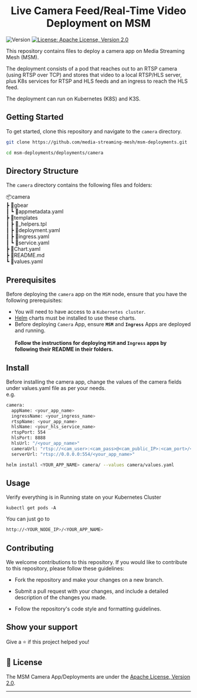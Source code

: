 <h1 align="center">Live Camera Feed/Real-Time Video Deployment on MSM</h1>
<p>
  <img alt="Version" src="https://img.shields.io/badge/version-0.0.1-blue.svg?cacheSeconds=2592000" />
  <a href="http://www.apache.org/licenses/LICENSE-2.0" target="_blank">
    <img alt="License: Apache License, Version 2.0" src="https://img.shields.io/badge/License-Apache License, Version 2.0-yellow.svg" />
  </a>
</p>

This repository contains files to deploy a camera app on Media Streaming Mesh (MSM).

The deployment consists of a pod that reaches out to an RTSP camera (using RTSP over TCP) and stores that video to a local RTSP/HLS server, plus K8s services for RTSP and HLS feeds and an ingress to reach the HLS feed.

The deployment can run on Kubernetes (K8S) and K3S.

## Getting Started

To get started, clone this repository and navigate to the ```camera``` directory.
```sh
git clone https://github.com/media-streaming-mesh/msm-deployments.git
```
```sh
cd msm-deployments/deployments/camera
```

## Directory Structure

The ```camera``` directory contains the following files and folders:

📦camera<br>
 ┣ 📂gbear<br>
 ┃ ┗ 📜appmetadata.yaml<br>
 ┣ 📂templates<br>
 ┃ ┣ 📜_helpers.tpl<br>
 ┃ ┣ 📜deployment.yaml<br>
 ┃ ┣ 📜ingress.yaml<br>
 ┃ ┗ 📜service.yaml<br>
 ┣ 📜Chart.yaml<br>
 ┣ 📜README.md<br>
 ┗ 📜values.yaml<br>

## Prerequisites

Before deploying the ```camera``` app on the ```MSM``` node, ensure that you have the following prerequisites:

* You will need to have access to a ```Kubernetes cluster```.<br>
* [Helm](https://helm.sh) charts must be installed to use these charts. <br>
* Before deploying ```Camera``` App, ensure <b>```MSM```</b> and <b>```Ingress```</b> Apps are deployed and running.<br><br>
**Follow the instructions for deploying ```MSM``` and ```Ingress``` apps by following their README in their folders.<br>**

## Install

Before installing the camera app, change the values of the camera fields under values.yaml file as per your needs. <br>
e.g. <br>
```sh
camera:
  appName: <your_app_name>
  ingressName: <your_ingress_name>
  rtspName: <your_app_name>
  hlsName: <your_hls_service_name>
  rtspPort: 554
  hlsPort: 8888
  hlsUrl: "/<your_app_name>"
  cameraUrl: "rtsp://<cam_user>:<cam_pass>@<cam_public_IP>:<cam_port>/<stream_name>"
  serverUrl: "rtsp://0.0.0.0:554/<your_app_name>"
```

```sh
helm install <YOUR_APP_NAME> camera/ --values camera/values.yaml
```

## Usage
Verify everything is in Running state on your Kubernetes Cluster 

```kubectl get pods -A```

You can just go to 

```sh
http://<YOUR_NODE_IP>/<YOUR_APP_NAME>
```

## Contributing

We welcome contributions to this repository. If you would like to contribute to this repository, please follow these guidelines:

* Fork the repository and make your changes on a new branch.

* Submit a pull request with your changes, and include a detailed description of the changes you made.

* Follow the repository's code style and formatting guidelines.

## Show your support

Give a ⭐️ if this project helped you!

## 📝 License

The MSM Camera App/Deployments are under the [Apache License, Version 2.0](http://www.apache.org/licenses/LICENSE-2.0).

***
